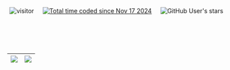 <div align="center" style="display: flex; justify-content: center; align-items: center; gap: 20px; flex-wrap: wrap;">
  <!-- Посетители -->
  <img src="https://komarev.com/ghpvc/?username=BUBLET&label=Views&color=orange&style=flat" alt="visitor" />
  
  <!-- Wakatime -->
  <a href="https://wakatime.com/@bd03e0af-edbb-4189-9aa8-e70d101285ab">
    <img src="https://wakatime.com/badge/user/bd03e0af-edbb-4189-9aa8-e70d101285ab.svg" alt="Total time coded since Nov 17 2024" />
  </a>
  
  <!-- GitHub Stars -->
  <img alt="GitHub User's stars" src="https://img.shields.io/github/stars/BUBLET?color=blue&style=flat" />
<br><br>

| <a href="https://github.com/anuraghazra/github-readme-stats"><img align="center" src="https://github-readme-stats.vercel.app/api//?username=bublet&hide=contribs&hide_border=true" /> | <a href="https://github.com/anuraghazra/github-readme-stats"><img align="center" src="https://github-readme-stats.vercel.app/api/top-langs/?username=bublet&layout=compact&theme=buefy&hide_border=true&hide=Jupyter" /></a> |
| ------------- | ------------- |

</div>
